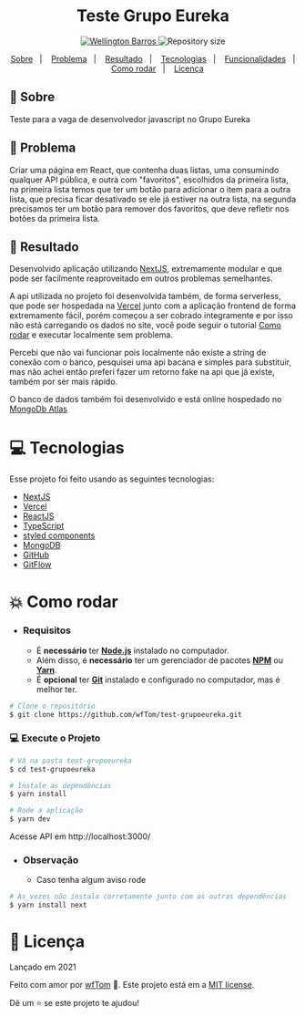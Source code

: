 <h1 align="center">
    Teste Grupo Eureka
</h1>

<p align="center">
   <a href="https://www.linkedin.com/in/wellington-barros-593ba0137/">
      <img alt="Wellington Barros" src="https://img.shields.io/badge/-Wellington%20Barros-8257E5?style=flat&logo=Linkedin&logoColor=white" />
   </a>
  <img alt="Repository size" src="https://img.shields.io/github/repo-size/wfTom/test-grupoeureka?color=774DD6">
</p>

<p align="center">
  <a href="#bookmark-sobre">Sobre</a>&nbsp;&nbsp;&nbsp;|&nbsp;&nbsp;&nbsp;
  <a href="#bookmark-problema">Problema</a>&nbsp;&nbsp;&nbsp;|&nbsp;&nbsp;&nbsp;
  <a href="#bookmark-resultado">Resultado</a>&nbsp;&nbsp;&nbsp;|&nbsp;&nbsp;&nbsp;
  <a href="#computer-tecnologias">Tecnologias</a>&nbsp;&nbsp;&nbsp;|&nbsp;&nbsp;&nbsp;
  <a href="#rocket-funcionalidades">Funcionalidades</a>&nbsp;&nbsp;&nbsp;|&nbsp;&nbsp;&nbsp;
  <a href="#construction_worker-como-rodar">Como rodar</a>&nbsp;&nbsp;&nbsp;|&nbsp;&nbsp;&nbsp;
  <a href="#memo-licença">Licença</a>
</p>

## :bookmark: Sobre

<p>Teste para a vaga de desenvolvedor javascript no Grupo Eureka</p>

## :bookmark: Problema

<p>Criar uma página em React, que contenha duas listas, uma consumindo
qualquer API pública, e outra com "favoritos", escolhidos da primeira
lista, na primeira lista temos que ter um botão para adicionar o item
para a outra lista, que precisa ficar desativado se ele já estiver na
outra lista, na segunda precisamos ter um botão para remover dos
favoritos, que deve refletir nos botões da primeira lista.</p>

## :bookmark: Resultado

<p>Desenvolvido aplicação utilizando <a href="https://nextjs.org">NextJS</a>, extremamente modular e que pode ser facilmente reaproveitado em outros problemas semelhantes.</p>
<p>A api utilizada no projeto foi desenvolvida também, de forma serverless, que pode ser hospedada na <a href="https://vercel.com/">Vercel</a> junto com a aplicação frontend de forma extremamente fácil, porém começou a ser cobrado integramente e por isso não está carregando os dados no site, você pode seguir o tutorial <a href="#construction_worker-como-rodar">Como rodar</a> e executar localmente sem problema.</p>
<p>Percebi que não vai funcionar pois localmente não existe a string de conexão com o banco, pesquisei uma api bacana e simples para substituir, mas não achei então preferi fazer um retorno fake na api que já existe, também por ser mais rápido.</p>
<p>O banco de dados também foi desenvolvido e está online hospedado no <a href="https://www.mongodb.com/cloud/atlas">MongoDb Atlas</a></p>

# :computer: Tecnologias

Esse projeto foi feito usando as seguintes tecnologias:

- [NextJS](https://nextjs.org)
- [Vercel](https://vercel.com/)
- [ReactJS](https://reactjs.org/)
- [TypeScript](https://www.typescriptlang.org/)
- [styled components](https://styled-components.com/)
- [MongoDB](https://www.mongodb.com/)
- [GitHub](https://github.com/)
- [GitFlow](https://github.com/topics/gitflow)

# :boom: Como rodar

- ### **Requisitos**

  - É **necessário** ter **[Node.js](https://nodejs.org/en/)** instalado
    no computador.
  - Além disso, é **necessário** ter um gerenciador de pacotes
    **[NPM](https://www.npmjs.com/)** ou **[Yarn](https://yarnpkg.com/)**.
  - É **opcional** ter **[Git](https://git-scm.com/)** instalado e
    configurado no computador, mas é melhor ter.

```bash
# Clone o repositório
$ git clone https://github.com/wfTom/test-grupoeureka.git
```

### 💻 Execute o Projeto

```bash
# Vá na pasta test-grupoeureka
$ cd test-grupoeureka

# Instale as dependências
$ yarn install

# Rode a aplicação
$ yarn dev
```

Acesse API em http://localhost:3000/

- ### **Observação**

  - Caso tenha algum aviso rode

```bash
# As vezes não instala corretamente junto com as outras dependências
$ yarn install next
```

# :closed_book: Licença

Lançado em 2021

Feito com amor por [wfTom](https://github.com/wfTom) 🚀. Este projeto está em
a [MIT license](./LICENSE).

Dê um ⭐️ se este projeto te ajudou!
